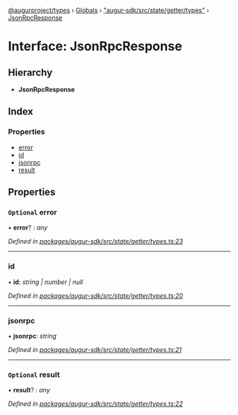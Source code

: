 [@augurproject/types](../README.md) › [Globals](../globals.md) › ["augur-sdk/src/state/getter/types"](../modules/_augur_sdk_src_state_getter_types_.md) › [JsonRpcResponse](_augur_sdk_src_state_getter_types_.jsonrpcresponse.md)

# Interface: JsonRpcResponse

## Hierarchy

* **JsonRpcResponse**

## Index

### Properties

* [error](_augur_sdk_src_state_getter_types_.jsonrpcresponse.md#optional-error)
* [id](_augur_sdk_src_state_getter_types_.jsonrpcresponse.md#id)
* [jsonrpc](_augur_sdk_src_state_getter_types_.jsonrpcresponse.md#jsonrpc)
* [result](_augur_sdk_src_state_getter_types_.jsonrpcresponse.md#optional-result)

## Properties

### `Optional` error

• **error**? : *any*

*Defined in [packages/augur-sdk/src/state/getter/types.ts:23](https://github.com/AugurProject/augur/blob/69c4be52bf/packages/augur-sdk/src/state/getter/types.ts#L23)*

___

###  id

• **id**: *string | number | null*

*Defined in [packages/augur-sdk/src/state/getter/types.ts:20](https://github.com/AugurProject/augur/blob/69c4be52bf/packages/augur-sdk/src/state/getter/types.ts#L20)*

___

###  jsonrpc

• **jsonrpc**: *string*

*Defined in [packages/augur-sdk/src/state/getter/types.ts:21](https://github.com/AugurProject/augur/blob/69c4be52bf/packages/augur-sdk/src/state/getter/types.ts#L21)*

___

### `Optional` result

• **result**? : *any*

*Defined in [packages/augur-sdk/src/state/getter/types.ts:22](https://github.com/AugurProject/augur/blob/69c4be52bf/packages/augur-sdk/src/state/getter/types.ts#L22)*
